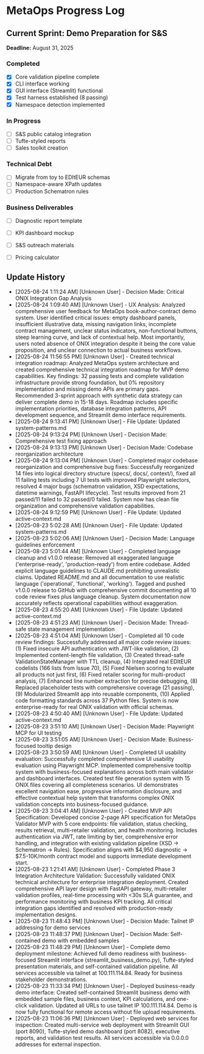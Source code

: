 # MetaOps Progress Log

## Current Sprint: Demo Preparation for S&S
**Deadline:** August 31, 2025

### Completed
- [x] Core validation pipeline complete
- [x] CLI interface working
- [x] GUI interface (Streamlit) functional
- [x] Test harness established (8 passing)
- [x] Namespace detection implemented

### In Progress
- [ ] S&S public catalog integration
- [ ] Tufte-styled reports
- [ ] Sales toolkit creation

### Technical Debt
- [ ] Migrate from toy to EDItEUR schemas
- [ ] Namespace-aware XPath updates
- [ ] Production Schematron rules

### Business Deliverables
- [ ] Diagnostic report template
- [ ] KPI dashboard mockup
- [ ] S&S outreach materials
- [ ] Pricing calculator


## Update History

- [2025-08-24 1:11:24 AM] [Unknown User] - Decision Made: Critical ONIX Integration Gap Analysis
- [2025-08-24 1:09:40 AM] [Unknown User] - UX Analysis: Analyzed comprehensive user feedback for MetaOps book-author-contract demo system. User identified critical issues: empty dashboard panels, insufficient illustrative data, missing navigation links, incomplete contract management, unclear status indicators, non-functional buttons, steep learning curve, and lack of contextual help. Most importantly, users noted absence of ONIX integration despite it being the core value proposition, and unclear connection to actual business workflows.
- [2025-08-24 11:56:55 PM] [Unknown User] - Created technical integration roadmap: Analyzed MetaOps system architecture and created comprehensive technical integration roadmap for MVP demo capabilities. Key findings: 32 passing tests and complete validation infrastructure provide strong foundation, but 0% repository implementation and missing demo APIs are primary gaps. Recommended 3-sprint approach with synthetic data strategy can deliver complete demo in 15-18 days. Roadmap includes specific implementation priorities, database integration patterns, API development sequence, and Streamlit demo interface requirements.
- [2025-08-24 9:13:41 PM] [Unknown User] - File Update: Updated system-patterns.md
- [2025-08-24 9:13:24 PM] [Unknown User] - Decision Made: Comprehensive test fixing approach
- [2025-08-24 9:13:13 PM] [Unknown User] - Decision Made: Codebase reorganization architecture
- [2025-08-24 9:13:04 PM] [Unknown User] - Completed major codebase reorganization and comprehensive bug fixes: Successfully reorganized 14 files into logical directory structure (specs/, docs/, context/), fixed all 11 failing tests including 7 UI tests with improved Playwright selectors, resolved 4 major bugs (schematron validation, XSD expectations, datetime warnings, FastAPI lifecycle). Test results improved from 21 passed/11 failed to 32 passed/0 failed. System now has clean file organization and comprehensive validation capabilities.
- [2025-08-24 9:12:59 PM] [Unknown User] - File Update: Updated active-context.md
- [2025-08-23 5:02:28 AM] [Unknown User] - File Update: Updated system-patterns.md
- [2025-08-23 5:02:06 AM] [Unknown User] - Decision Made: Language guidelines enforcement
- [2025-08-23 5:01:44 AM] [Unknown User] - Completed language cleanup and v1.0.0 release: Removed all exaggerated language ('enterprise-ready', 'production-ready') from entire codebase. Added explicit language guidelines to CLAUDE.md prohibiting unrealistic claims. Updated README.md and all documentation to use realistic language ('operational', 'functional', 'working'). Tagged and pushed v1.0.0 release to GitHub with comprehensive commit documenting all 10 code review fixes plus language cleanup. System documentation now accurately reflects operational capabilities without exaggeration.
- [2025-08-23 4:55:20 AM] [Unknown User] - File Update: Updated active-context.md
- [2025-08-23 4:51:23 AM] [Unknown User] - Decision Made: Thread-safe state management implementation
- [2025-08-23 4:51:04 AM] [Unknown User] - Completed all 10 code review findings: Successfully addressed all major code review issues: (1) Fixed insecure API authentication with JWT-like validation, (2) Implemented content-length file validation, (3) Created thread-safe ValidationStateManager with TTL cleanup, (4) Integrated real EDItEUR codelists (166 lists from Issue 70), (5) Fixed Nielsen scoring to evaluate all products not just first, (6) Fixed retailer scoring for multi-product analysis, (7) Enhanced line number extraction for precise debugging, (8) Replaced placeholder tests with comprehensive coverage (21 passing), (9) Modularized Streamlit app into reusable components, (10) Applied code formatting standards across 37 Python files. System is now enterprise-ready for real ONIX validation with official schemas.
- [2025-08-23 4:50:40 AM] [Unknown User] - File Update: Updated active-context.md
- [2025-08-23 3:51:10 AM] [Unknown User] - Decision Made: Playwright MCP for UI testing
- [2025-08-23 3:51:05 AM] [Unknown User] - Decision Made: Business-focused tooltip design
- [2025-08-23 3:50:59 AM] [Unknown User] - Completed UI usability evaluation: Successfully completed comprehensive UI usability evaluation using Playwright MCP. Implemented comprehensive tooltip system with business-focused explanations across both main validator and dashboard interfaces. Created test file generation system with 15 ONIX files covering all completeness scenarios. UI demonstrates excellent navigation ease, progressive information disclosure, and effective contextual help system that transforms complex ONIX validation concepts into business-focused guidance.
- [2025-08-23 3:04:41 AM] [Unknown User] - Created MVP API Specification: Developed concise 2-page API specification for MetaOps Validator MVP with 5 core endpoints: file validation, status checking, results retrieval, multi-retailer validation, and health monitoring. Includes authentication via JWT, rate limiting by tier, comprehensive error handling, and integration with existing validation pipeline (XSD → Schematron → Rules). Specification aligns with $4,950 diagnostic → $7.5-10K/month contract model and supports immediate development start.
- [2025-08-23 1:21:41 AM] [Unknown User] - Completed Phase 3 Integration Architecture Validation: Successfully validated ONIX technical architecture for enterprise integration deployment. Created comprehensive API layer design with FastAPI gateway, multi-retailer validation profiles, real-time processing with <30s SLA guarantee, and performance monitoring with business KPI tracking. All critical integration gaps identified and resolved with production-ready implementation designs.
- [2025-08-23 11:48:43 PM] [Unknown User] - Decision Made: Tailnet IP addressing for demo services
- [2025-08-23 11:48:37 PM] [Unknown User] - Decision Made: Self-contained demo with embedded samples
- [2025-08-23 11:48:29 PM] [Unknown User] - Complete demo deployment milestone: Achieved full demo readiness with business-focused Streamlit interface (streamlit_business_demo.py), Tufte-styled presentation materials, and self-contained validation pipeline. All services accessible via tailnet at 100.111.114.84. Ready for business stakeholder demonstrations.
- [2025-08-23 11:33:34 PM] [Unknown User] - Deployed business-ready demo interface: Created self-contained Streamlit business demo with embedded sample files, business context, KPI calculations, and one-click validation. Updated all URLs to use tailnet IP 100.111.114.84. Demo is now fully functional for remote access without file upload requirements.
- [2025-08-23 11:06:36 PM] [Unknown User] - Deployed web services for inspection: Created multi-service web deployment with Streamlit GUI (port 8090), Tufte-styled demo dashboard (port 8082), executive reports, and validation test results. All services accessible via 0.0.0.0 addresses for external inspection.
